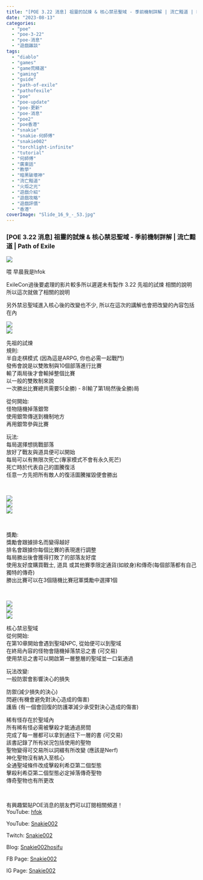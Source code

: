 ```yaml
---
title: "[POE 3.22 消息] 祖靈的試煉 & 核心禁忌聖域 - 季前機制詳解 | 流亡黯道 | Path of Exile"
date: "2023-08-13"
categories: 
  - "poe"
  - "poe-3-22"
  - "poe-消息"
  - "遊戲雜談"
tags: 
  - "diablo"
  - "games"
  - "game荒精選"
  - "gaming"
  - "guide"
  - "path-of-exile"
  - "pathofexile"
  - "poe"
  - "poe-update"
  - "poe-更新"
  - "poe-消息"
  - "poe2"
  - "poe香港"
  - "snakie"
  - "snakie-何師傅"
  - "snakie002"
  - "torchlight-infinite"
  - "tutorial"
  - "何師傅"
  - "廣東話"
  - "教學"
  - "暗黑破壞神"
  - "流亡黯道"
  - "火炬之光"
  - "遊戲介紹"
  - "遊戲攻略"
  - "遊戲評價"
  - "香港"
coverImage: "Slide_16_9_-_53.jpg"
---
```


### \[POE 3.22 消息\] 祖靈的試煉 & 核心禁忌聖域 - 季前機制詳解 | 流亡黯道 | Path of Exile

  
![](WordPress/Slide_16_9_-_53-1024x576.jpg)  

  
喂 早晨我是hfok  

  
ExileCon過後要處理的影片較多所以遲遲未有製作 3.22 先祖的試煉 相關的說明  
所以這次就做了相關的說明  

  
另外禁忌聖域進入核心後的改變也不少, 所以在這次的講解也會把改變的內容包括在內  

  
![](WordPress/先祖的試煉-從何開始-1024x576.jpg)  
![](WordPress/先祖的試煉-玩法-1024x576.jpg)  

  
先祖的試煉  
規則:  
半自走棋模式 (因為這是ARPG, 你也必需一起戰鬥)  
發佈會說是以雙敗制與10個部落進行比賽  
輸了兩局後才會輸掉整個比賽  
以一般的雙敗制來說  
一次勝出比賽總共需要5(全勝) - 8(輸了第1局然後全勝)局  

  
從何開始:  
怪物隨機掉落銀幣  
使用銀幣傳送到機制地方  
再用銀幣參與比賽  

  
玩法:  
每局選擇想挑戰部落  
放好了戰友與道具便可以開始  
每局可以有無限次死亡(專家模式不會有永久死芒)  
死亡時於代表自己的圖騰復活  
任意一方先把所有敵人的復活圖騰摧毀便會勝出  

  
   

  
![](WordPress/先祖的試煉-規則-1024x576.jpg)  
![](WordPress/先祖的試煉-規則2-1024x576.jpg)  
![](WordPress/先祖的試煉-規則3-1024x576.jpg)  

  
   

  
獎勵:  
獎勵會跟據排名而變得越好  
排名會跟據你每個比賽的表現進行調整  
每局勝出後會獲得打敗了的部落友好度  
使用友好度購買戰士, 道具 或其他賽季限定通貨(如紋身)和傳奇(每個部落都有自己獨特的傳奇)  
勝出比賽可以在3個隨機比賽冠軍獎勵中選擇1個  

  
   

  
![](WordPress/核心禁忌聖域-玩法改變1-1024x576.jpg)  
![](WordPress/核心禁忌聖域-玩法改變2-1024x576.jpg)  
![](WordPress/核心禁忌聖域-從何開始-1024x576.jpg)  

  
核心禁忌聖域  
從何開始:  
在第10章開始會遇到聖域NPC, 從始便可以到聖域  
在終局內容的怪物會隨機掉落禁忌之書 (可交易)  
使用禁忌之書可以開啟第一層整層的聖域並一口氣通過  

  
玩法改變:  
一般防禦會影響決心的損失  

  
防禦(減少損失的決心)  
閃避(有機會避免對決心造成的傷害)  
護盾 (有一個會回復的防護罩減少承受對決心造成的傷害)  

  
稀有怪存在於聖域內  
所有稀有怪必需被擊殺才能通過房間  
完成了每一層都可以拿到通往下一層的書 (可交易)  
該書記錄了所有狀況包括使用的聖物  
聖物變得可交易所以詞綴有所改變 (應該是Nerf)  
神化聖物沒有納入至核心  
全通聖域條件改成擊殺利希亞第二個型態  
擊殺利希亞第二個型態必定掉落傳奇聖物  
傳奇聖物也有所更改  

  
   

  
有興趣緊貼POE消息的朋友們可以訂閱相關頻道！  
YouTube: [hfok](https://www.youtube.com/channel/UC2m4uqcEr8pIxkO6odaDHjw/)  

  
YouTube: [Snakie002](https://www.youtube.com/c/Snakie002/)  

  
Twitch: [Snakie002](https://www.twitch.tv/snakie002/)  

  
Blog: [Snakie002hosifu](https://snakie002hosifu.blog/)  

  
FB Page: [Snakie002](https://www.facebook.com/Snakie002/)  

  
IG Page: [Snakie002](https://www.instagram.com/snakie002/)
